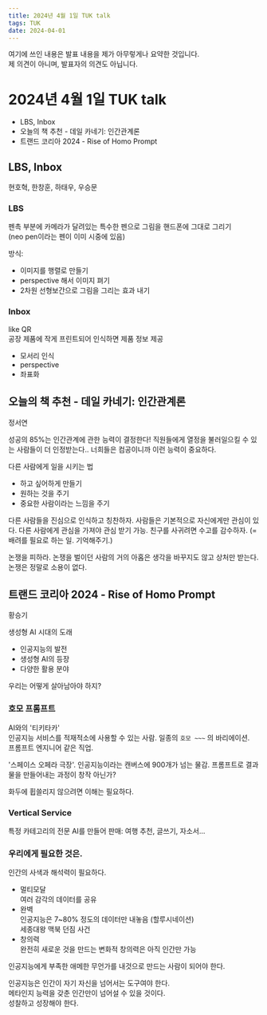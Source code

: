```yaml
---
title: 2024년 4월 1일 TUK talk
tags: TUK
date: 2024-04-01
---
```


여기에 쓰인 내용은 발표 내용을 제가 아무렇게나 요약한 것입니다.  
제 의견이 아니며, 발표자의 의견도 아닙니다.

# 2024년 4월 1일 TUK talk
- LBS, Inbox
- 오늘의 책 추천 - 데일 카네기: 인간관계론
- 트랜드 코리아 2024 - Rise of Homo Prompt

## LBS, Inbox
현호혁, 한창훈, 하태우, 우승문

### LBS
펜촉 부분에 카메라가 달려있는 특수한 펜으로 그림을 핸드폰에 그대로 그리기  
(neo pen이라는 펜이 이미 시중에 있음)

방식: 

- 이미지를 행렬로 만들기
- perspective 해서 이미지 펴기
- 2차원 선형보간으로 그림을 그리는 효과 내기

### Inbox
like QR  
공장 제품에 작게 프린트되어 인식하면 제품 정보 제공

- 모서리 인식
- perspective
- 좌표화

## 오늘의 책 추천 - 데일 카네기: 인간관계론
정서연

성공의 85%는 인간관계에 관한 능력이 결정한다!
직원들에게 열정을 불러일으킬 수 있는 사람들이 더 인정받는다..
너희들은 컴공이니까 이런 능력이 중요하다.

다른 사람에게 일을 시키는 법
- 하고 싶어하게 만들기
- 원하는 것을 주기
- 중요한 사람이라는 느낌을 주기

다른 사람들을 진심으로 인식하고 칭찬하자.
사람들은 기본적으로 자신에게만 관심이 있다.
다른 사람에게 관심을 가져야 관심 받기 가능.
친구를 사귀려면 수고를 감수하자.
(=배려를 필요로 하는 일. 기억해주기.)

논쟁을 피하라.
논쟁을 벌이던 사람의 거의 아홉은 생각을 바꾸지도 않고 상처만 받는다.
논쟁은 정말로 소용이 없다.

## 트랜드 코리아 2024 - Rise of Homo Prompt 
황승기

생성형 AI 시대의 도래
- 인공지능의 발전
- 생성형 AI의 등장
- 다양한 활용 분야

우리는 어떻게 살아남아야 하지?

### 호모 프롬프트
AI와의 '티키타카'  
인공지능 서비스를 적재적소에 사용할 수 있는 사람.
일종의 `호모 ~~~` 의 바리에이션.  
프롬프트 엔지니어 같은 직업.

'스페이스 오페라 극장'.
인공지능이라는 캔버스에 900개가 넘는 물감.
프롬프트로 결과물을 만들어내는 과정이 창작 아닌가?

화두에 휩쓸리지 않으려면 이해는 필요하다.

### Vertical Service
특정 카테고리의 전문 AI를 만들어 판매:
여행 추천, 글쓰기, 자소서...

### 우리에게 필요한 것은.
인간의 사색과 해석력이 필요하다.
- 멀티모달  
여러 감각의 데이터를 공유
- 완벽  
인공지능은 7~80% 정도의 데이터만 내놓음 (할루시네이션)  
세종대왕 맥북 던짐 사건
- 창의력  
완전히 새로운 것을 만드는 변화적 창의력은 아직 인간만 가능

인공지능에게 부족한 애메한 무언가를 내것으로 만드는 사람이 되어야 한다.

인공지능은 인간이 자기 자신을 넘어서는 도구여야 한다.  
메타인지 능력을 갖춘 인간만이 넘어설 수 있을 것이다.  
성찰하고 성장해야 한다.  